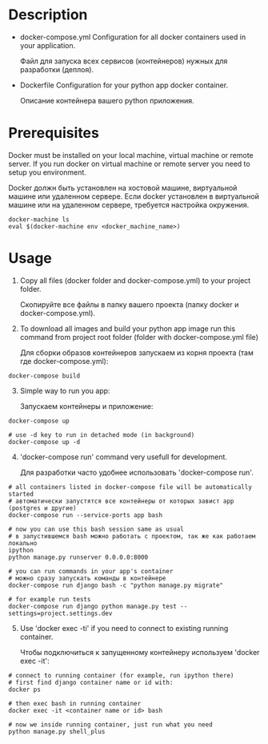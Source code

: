 # Description

- docker-compose.yml
  Configuration for all docker containers used in your application.
  
  Файл для запуска всех сервисов (контейнеров) нужных для разработки (деплоя).

- Dockerfile
  Configuration for your python app docker container.

  Описание контейнера вашего python приложения.

# Prerequisites

Docker must be installed on your local machine, virtual machine or remote server. 
If you run docker on virtual machine or remote server you need to setup you environment.

Docker должн быть установлен на хостовой машине, виртуальной машине или удаленном сервере.
Если docker установлен в виртуальной машине или на удаленном сервере, требуется настройка окружения.
```
docker-machine ls
eval $(docker-machine env <docker_machine_name>)
```

# Usage

1. Copy all files (docker folder and docker-compose.yml) to your project folder.

   Скопируйте все файлы в папку вашего проекта (папку docker и docker-compose.yml).

2. To download all images and build your python app image run this command from project root folder 
   (folder with docker-compose.yml file)

   Для сборки образов контейнеров запускаем из корня проекта (там где docker-compose.yml):
```
docker-compose build
```

3. Simple way to run you app:

   Запускаем контейнеры и приложение:
```
docker-compose up

# use -d key to run in detached mode (in background)
docker-compose up -d
```

4. 'docker-compose run' command very usefull for development. 

   Для разработки часто удобнее использовать 'docker-compose run'.
```
# all containers listed in docker-compose file will be automatically started
# автоматически запустятся все контейнеры от которых завист app (postgres и другие)
docker-compose run --service-ports app bash

# now you can use this bash session same as usual
# в запустившемся bash можно работать с проектом, так же как работаем локально
ipython
python manage.py runserver 0.0.0.0:8000

# you can run commands in your app's container
# можно сразу запускать команды в контейнере
docker-compose run django bash -c "python manage.py migrate"

# for example run tests
docker-compose run django python manage.py test --settings=project.settings.dev
```

5. Use 'docker exec -ti' if you need to connect to existing running container.

   Чтобы подключиться к запущенному контейнеру используем 'docker exec -it':
```
# connect to running container (for example, run ipython there)
# first find django container name or id with:
docker ps

# then exec bash in running container
docker exec -it <container name or id> bash

# now we inside running container, just run what you need
python manage.py shell_plus
```
